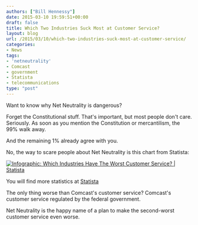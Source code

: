 ```yaml
---
authors: ["Bill Hennessy"]
date: 2015-03-10 19:59:51+00:00
draft: false
title: Which Two Industries Suck Most at Customer Service?
layout: blog
url: /2015/03/10/which-two-industries-suck-most-at-customer-service/
categories:
- News
tags:
- 'netneutrality'
- Comcast
- government
- Statista
- telecommunications
type: "post"
---
```


Want to know why Net Neutrality is dangerous?

Forget the Constitutional stuff. That's important, but most people don't care. Seriously. As soon as you mention the Constitution or mercantilism, the 99% walk away.

And the remaining 1% already agree with you.

No, the way to scare people about Net Neutrality is this chart from Statista:

[![Infographic: Which Industries Have The Worst Customer Service?  | Statista](https://d28wbuch0jlv7v.cloudfront.net/images/infografik/normal/chartoftheday_3281_Which_Industries_Have_The_Worst_Customer_Service_n.jpg)
](https://www.statista.com/chart/3281/which-industries-have-the-worst-customer-service/)

You will find more statistics at [Statista](https://www.statista.com/)

The only thing worse than Comcast's customer service? Comcast's customer service regulated by the federal government.

Net Neutrality is the happy name of a plan to make the second-worst customer service even worse.
